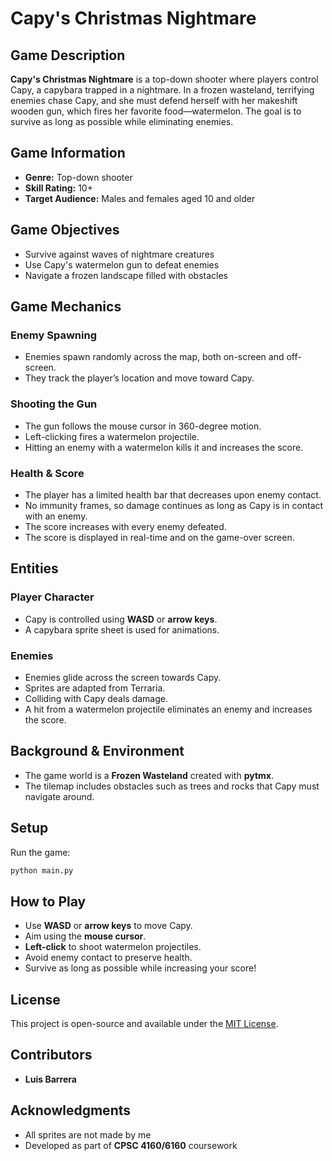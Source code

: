 # Capy's Christmas Nightmare

## Game Description
**Capy's Christmas Nightmare** is a top-down shooter where players control Capy, a capybara trapped in a nightmare. In a frozen wasteland, terrifying enemies chase Capy, and she must defend herself with her makeshift wooden gun, which fires her favorite food—watermelon. The goal is to survive as long as possible while eliminating enemies.

## Game Information
- **Genre:** Top-down shooter
- **Skill Rating:** 10+
- **Target Audience:** Males and females aged 10 and older

## Game Objectives
- Survive against waves of nightmare creatures
- Use Capy's watermelon gun to defeat enemies
- Navigate a frozen landscape filled with obstacles

## Game Mechanics
### **Enemy Spawning**
- Enemies spawn randomly across the map, both on-screen and off-screen.
- They track the player’s location and move toward Capy.

### **Shooting the Gun**
- The gun follows the mouse cursor in 360-degree motion.
- Left-clicking fires a watermelon projectile.
- Hitting an enemy with a watermelon kills it and increases the score.

### **Health & Score**
- The player has a limited health bar that decreases upon enemy contact.
- No immunity frames, so damage continues as long as Capy is in contact with an enemy.
- The score increases with every enemy defeated.
- The score is displayed in real-time and on the game-over screen.

## Entities
### **Player Character**
- Capy is controlled using **WASD** or **arrow keys**.
- A capybara sprite sheet is used for animations.

### **Enemies**
- Enemies glide across the screen towards Capy.
- Sprites are adapted from Terraria.
- Colliding with Capy deals damage.
- A hit from a watermelon projectile eliminates an enemy and increases the score.

## Background & Environment
- The game world is a **Frozen Wasteland** created with **pytmx**.
- The tilemap includes obstacles such as trees and rocks that Capy must navigate around.


## Setup
Run the game:
   ```sh
   python main.py
   ```

## How to Play
- Use **WASD** or **arrow keys** to move Capy.
- Aim using the **mouse cursor**.
- **Left-click** to shoot watermelon projectiles.
- Avoid enemy contact to preserve health.
- Survive as long as possible while increasing your score!

## License
This project is open-source and available under the [MIT License](LICENSE).

## Contributors
- **Luis Barrera**

## Acknowledgments
- All sprites are not made by me
- Developed as part of **CPSC 4160/6160** coursework


